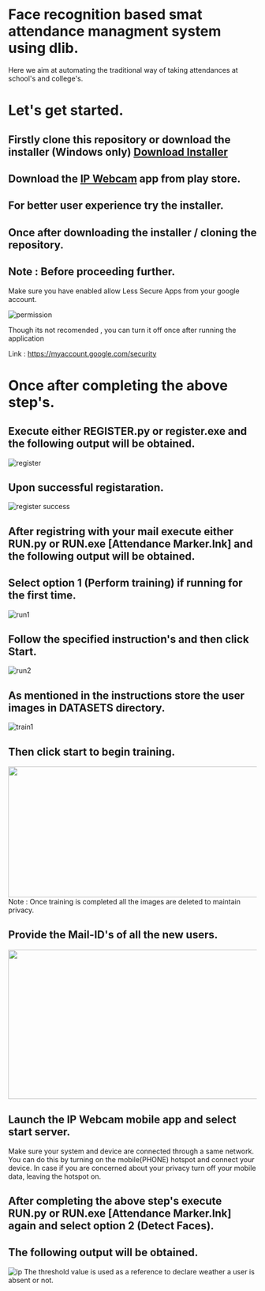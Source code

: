 # Face recognition based smat attendance managment system using dlib.
Here we aim at automating the traditional way of taking attendances at school's and college's.

# Let's get started.

## Firstly clone this repository or download the installer (Windows only) [Download Installer](https://mega.nz/#!VmxXRKYI!doFNnMXGW_PXnJlMBWHM0Lbunq8RrNdTRd7KO59JhHQ "Download Installer")

## Download the [IP Webcam](https://play.google.com/store/apps/details?id=com.pas.webcam&hl=en_IN "IP Webcam") app from play store.

## For better user experience try the installer.

## Once after downloading the installer / cloning the repository.

## Note : Before proceeding further.

Make sure you have enabled allow Less Secure Apps from your google account.

![permission](https://user-images.githubusercontent.com/39863022/58754172-541d5b80-84e8-11e9-8887-9c5a720879b8.png)

Though its not recomended , you can turn it off once after running the application

Link : https://myaccount.google.com/security

# Once after completing the above step's.

## Execute either REGISTER.py or register.exe and the following output will be obtained.

![register](https://user-images.githubusercontent.com/39863022/59695717-4d8d2480-9208-11e9-82c1-492c1027ca32.png)

## Upon successful registaration.

![register success](https://user-images.githubusercontent.com/39863022/59696054-e58b0e00-9208-11e9-8d87-f635586cf4d3.png)

## After registring with your mail execute either RUN.py or RUN.exe [Attendance Marker.lnk] and the following output will be obtained.

## Select option 1 (Perform training) if running for the first time.

![run1](https://user-images.githubusercontent.com/39863022/59696801-52eb6e80-920a-11e9-86b3-aa284a2256c1.png)

## Follow the specified instruction's and then click Start.

![run2](https://user-images.githubusercontent.com/39863022/59696809-57b02280-920a-11e9-8c42-c7692be94869.png)

## As mentioned in the instructions store the user images in DATASETS directory.

![train1](https://user-images.githubusercontent.com/39863022/59698962-58e34e80-920e-11e9-8b57-67e3edc8e36a.png)

## Then click start to begin training.

<img src="https://user-images.githubusercontent.com/39863022/59703396-6a7d2400-9217-11e9-843a-e26abff7e823.gif" width=778 height=265>
Note : Once training is completed all the images are deleted to maintain privacy.

## Provide the Mail-ID's of all the new users.

<img src="https://user-images.githubusercontent.com/39863022/59704049-df9d2900-9218-11e9-9257-3aeff23a7908.gif" width=599 height=302>

## Launch the IP Webcam mobile app and select start server.
  Make sure your system and device are connected through a same network.
  You can do this by turning on the mobile(PHONE) hotspot and connect your device.
  In case if you are concerned about your privacy turn off your mobile data, leaving the hotspot on.

## After completing the above step's execute RUN.py or RUN.exe [Attendance Marker.lnk] again and select option 2 (Detect Faces).

## The following output will be obtained.

![ip](https://user-images.githubusercontent.com/39863022/59719942-39164f80-923b-11e9-9983-61640ffdd5ea.png)
The threshold value is used as a reference to declare weather a user is absent or not.
